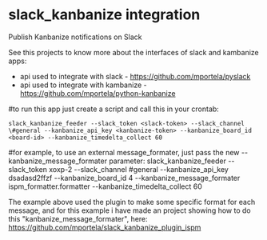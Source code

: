 slack_kanbanize integration
===============

Publish Kanbanize notifications on Slack

See this projects to know more about the interfaces of slack and kambanize apps:

- api used to integrate with slack - https://github.com/mportela/pyslack
- api used to integrate with kambanize - https://github.com/mportela/python-kanbanize

#to run this app just create a script and call this in your crontab:
```
slack_kanbanize_feeder --slack_token <slack-token> --slack_channel \#general --kanbanize_api_key <kanbanize-token> --kanbanize_board_id <board-id> --kanbanize_timedelta_collect 60
```

#for example, to use an external message_formater, just pass the new --kanbanize_message_formater parameter:
slack_kanbanize_feeder --slack_token xoxp-2 --slack_channel \#general --kanbanize_api_key dsadasd2ffzf --kanbanize_board_id 4 --kanbanize_message_formater ispm_formatter.formatter --kanbanize_timedelta_collect 60

The example above used the plugin to make some specific format for each message, and for this example i have made an project showing how to do this "kanbanize_message_formater", here: https://github.com/mportela/slack_kanbanize_plugin_ispm
